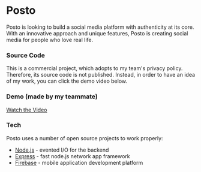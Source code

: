 # Posto
Posto is looking to build a social media platform with authenticity at its core. With an innovative approach and unique features, Posto is creating social media for people who love real life.

### Source Code
This is a commercial project, which adopts to my team's privacy policy. Therefore, its source code is not published. Instead, in order to have an idea of my work, you can click the demo video below.

### Demo (made by my teammate)
[Watch the Video](https://youtu.be/GiEf_VRIOiw)

### Tech
Posto uses a number of open source projects to work properly:
- [Node.js](https://nodejs.org/en/) - evented I/O for the backend
- [Express](https://expressjs.com) - fast node.js network app framework
- [Firebase](https://firebase.google.com) - mobile application development platform



